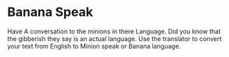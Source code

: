 # Banana Speak

Have A conversation to the minions in there Language.
Did you know that the gibberish they say is an actual language. Use the translator to convert your text from English to Minion speak or Banana language.
